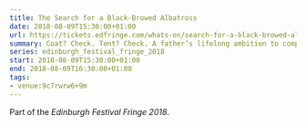 ```yaml
---
title: The Search for a Black-Browed Albatross
date: 2018-08-09T15:30:00+01:00
url: https://tickets.edfringe.com/whats-on/search-for-a-black-browed-albatross
summary: Coat? Check. Tent? Check. A father’s lifelong ambition to complete? Check. Charlie is about to embark on the journey that her late father never did. To find the one bird that had eluded him, to rekindle their lost relationship.
series: edinburgh_festival_fringe_2018
start: 2018-08-09T15:30:00+01:00
end: 2018-08-09T16:30:00+01:00
tags:
- venue:9c7rwrw6+9m
---
```

Part of the _Edinburgh Festival Fringe 2018_.
